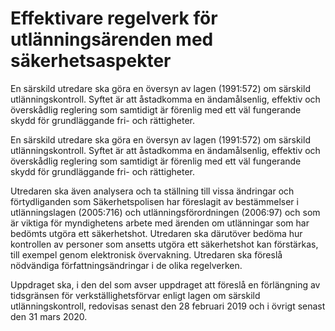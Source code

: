 # Effektivare regelverk för utlänningsärenden med säkerhetsaspekter

En särskild utredare ska göra en översyn av lagen (1991:572) om särskild utlänningskontroll. Syftet är att åstadkomma en ändamålsenlig, effektiv och överskådlig reglering som samtidigt är förenlig med ett väl fungerande skydd för grundläggande fri- och rättigheter.

En särskild utredare ska göra en översyn av lagen (1991:572) om särskild utlänningskontroll. Syftet är att åstadkomma en ändamålsenlig, effektiv och överskådlig reglering som samtidigt är förenlig med ett väl fungerande skydd för grundläggande fri- och rättigheter.

Utredaren ska även analysera och ta ställning till vissa ändringar och förtydliganden som Säkerhetspolisen har föreslagit av bestämmelser i utlänningslagen (2005:716) och utlänningsförordningen (2006:97) och som är viktiga för myndighetens arbete med ärenden om utlänningar som har bedömts utgöra ett säkerhetshot. Utredaren ska därutöver
bedöma hur kontrollen av personer som ansetts utgöra ett
säkerhetshot kan förstärkas, till exempel genom elektronisk övervakning. Utredaren ska föreslå nödvändiga författningsändringar i de olika regelverken.

Uppdraget ska, i den del som avser uppdraget att föreslå en förlängning av tidsgränsen för verkställighetsförvar enligt lagen om särskild utlänningskontroll, redovisas senast den 28 februari 2019 och i övrigt senast den 31 mars 2020.
